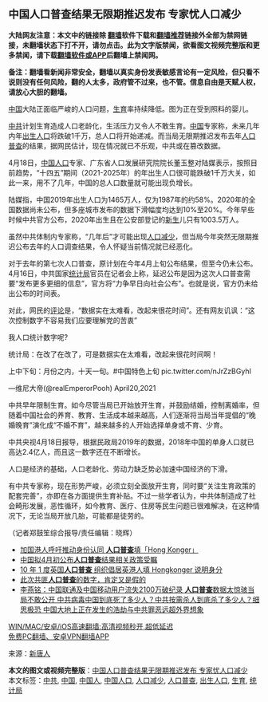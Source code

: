  <h2>中国人口普查结果无限期推迟发布 专家忧人口减少</h2> <p class="notice"><b>大陆网友注意：本文中的链接除 <a href="https://github.com/bannedbook/fanqiang" >翻墙</a>软件下载和<a href="https://github.com/killgcd/justmysocks/blob/master/README.md">翻墙推荐</a>链接外全部为禁网链接，未翻墙状态下打不开，请勿点击。此为文字版禁闻，欲看图文视频完整版和更多禁闻，请下载<a href="https://github.com/bannedbook/fanqiang">翻墙软件或APP</a>后翻墙上禁闻网。</p><p>备注：翻墙看新闻非常安全，翻墙以真实身份发表敏感言论有一定风险，但只看不说则没有任何风险，翻的人太多，政府管不过来，也不管。信息自由是天赋人权，请放心大胆的翻墙。</b></p>  <div class="entry"> <p id="conimg"><a href="https://www.bannedbook.org/bnews/tag/%E4%B8%AD%E5%9B%BD/" class="st_tag internal_tag" rel="tag" title="标签 中国 下的日志">中国</a>大陆正面临严峻的人口问题，<a href="https://www.bannedbook.org/bnews/tag/%e7%94%9f%e8%82%b2/" class="st_tag internal_tag" rel="tag" title="标签 生育 下的日志">生育</a>率持续降低。图为正在受到照料的婴儿。</p> <p><a href="https://www.bannedbook.org/bnews/tag/%e4%b8%ad%e5%85%b1/" class="st_tag internal_tag" rel="tag" title="标签 中共 下的日志">中共</a>计划生育造成人口老龄化，生活压力又令人不敢生育。<span class='wp_keywordlink_affiliate'><a href="https://www.bannedbook.org/" title="中国" target="_blank">中国</a></span>专家称，未来几年内年<a href="https://www.bannedbook.org/bnews/tag/%E5%87%BA%E7%94%9F%E4%BA%BA%E5%8F%A3/" class="st_tag internal_tag" rel="tag" title="标签 出生人口 下的日志">出生人口</a>将跌破1千万，总人口将开始递减。而当局无限期推迟发布去年<a href="https://www.bannedbook.org/bnews/tag/%E4%BA%BA%E5%8F%A3%E6%99%AE%E6%9F%A5/" class="st_tag internal_tag" rel="tag" title="标签 人口普查 下的日志">人口普查</a>的结果，据网民估计，现在情况就已不乐观，中共或在篡改数据。</p> <p>4月18日，<a href="https://www.bannedbook.org/bnews/tag/%E4%B8%AD%E5%9B%BD%E4%BA%BA%E5%8F%A3/" class="st_tag internal_tag" rel="tag" title="标签 中国人口 下的日志">中国人口</a>专家、广东省人口发展研究院院长董玉整对陆媒表示，按照目前趋势，“十四五”期间（2021-2025年）的年出生人口很可能跌破1千万大关，如此一来，用不了几年，中国的总人口数量就可能出现负增长。</p> <p>陆媒指，中国2019年出生人口为1465万人，仅为1987年的约58%。2020年的全国数据尚未公布，但多座城市发布的数据下滑幅度均达到10%至20%。今年早些时候中共官方公布，2020年出生且在公安部登记的<span class='wp_keywordlink'><a href="https://www.bannedbook.org/forum2/topic1642.html" title="正见网《新生》" target="_blank">新生</a></span>儿只有1003.5万人。</p>  <p>虽然中共体制内专家称，“几年后”才可能出现<a href="https://www.bannedbook.org/bnews/tag/%E4%BA%BA%E5%8F%A3%E5%87%8F%E5%B0%91/" class="st_tag internal_tag" rel="tag" title="标签 人口减少 下的日志">人口减少</a>，但当局今年突然无限期推迟公布去年的人口调查结果，令人怀疑当前情况就已经恶化。</p> <p>对于去年的第七次人口普查，原计划在今年4月上旬公布结果，但至今仍未公布。4月16日，中共国家<a href="https://www.bannedbook.org/bnews/tag/%e7%bb%9f%e8%ae%a1%e5%b1%80/" class="st_tag internal_tag" rel="tag" title="标签 统计局 下的日志">统计局</a>官员在记者会上称，延迟公布是因为这次人口普查需要“发布更多更细的信息”，官方将“力争早日向社会公布”。也就是说，官方仍未给出公布的时间表。</p> <p>对此，网民的<span class='wp_keywordlink_affiliate'><a href="https://www.bannedbook.org/bnews/comments/" title="新闻评论" target="_blank">评论</a></span>是，“数据实在太难看，改起来很花时间”。还有网友讥讽：“这次控制数字不容易我们应要理解党的苦衷”</p> <p>我人口统计数字呢?</p>  <p>统计局：在改了在改了，可是数据实在太难看，改起来很花时间啊！</p> <p>上中下旬：月份之内，十天一旬。#中国特色上旬 pic.twitter.com/nJrZzBGyhI</p> <p>—维尼大帝(@realEmperorPooh) April20,2021</p> <p>中共早年限制生育。如今尽管当局已开始放开生育，并鼓励结婚，控制离婚率，但随着中国社会的养育、教育、生活成本越来越高，人们逐渐将当局当年提倡的“晚婚晚育”演化成“不婚不育”，越来越多的人开始选择单身或不育、少育。</p>  <p>中共央视4月18日报导，根据民政局2019年的数据，2018年中国的单身人口就已高达2.4亿人，而且这一数字还在不断增长。</p> <p>人口是经济的基础，人口老龄化、劳动力缺乏势必加速中国经济的下滑。</p> <p>有中共专家称，现在形势严峻，必须立刻全面放开生育，同时要“关注生育政策的配套完善”，亦即在各方面提供生育补贴。不过一些学者认为，中共体制造成了社会畸形发展，恶性循环，如今教育、医疗、住房等民生问题已很难解决，在这种情况下，无论当局开放几胎，可能都是徒劳的。</p> <p>（记者郑鼓笙综合报导/责任编辑：晓辉）</p>  <ul class='op-related-articles' title='相关阅读'> <li><a href='https://www.bannedbook.org/bnews/headline/20210414/1526140.html' target='_blank'>加国港人呼吁推动身份认同 <b>人口普查</b>填「Hong Konger」</a></li> <li><a href='https://www.bannedbook.org/bnews/baitai/20210315/1505558.html' target='_blank'>中国拟4月初公布<b>人口普查</b>结果相关政策受瞩</a></li> <li><a href='https://www.bannedbook.org/bnews/comments/20210308/1500389.html' target='_blank'>10 年 1 度英国<b>人口普查</b> 组织倡居英港人填 Hongkonger 说明身分</a></li> <li><a href='https://www.bannedbook.org/bnews/baitai/20210214/1487224.html' target='_blank'>此次共匪<b>人口普查</b>的数字，肯定又是假的</a></li> <li><a href='https://www.bannedbook.org/bnews/comments/20210128/1476280.html' target='_blank'>李燕铭：中国联通及中国移动用户流失2100万破纪录 <b>人口普查</b>数据太惊骇当局不敢公开 中共病毒中国到底死了多少人？中共按需杀人到底杀了多少人？细思极恐 中国大地上正在发生的浩劫与中共罪恶远超外界想象</a></li> </ul> <p class="texttj"> <a href="https://github.com/bannedbook/fanqiang/wiki/V2ray%E6%9C%BA%E5%9C%BA" target="_blank">WIN/MAC/安卓/iOS高速翻墙:高清视频秒开,超低延迟</a><br/> <a href="https://github.com/bannedbook/fanqiang/wiki/%E7%A6%81%E9%97%BB%E7%BD%91%E5%AE%89%E5%8D%93%E7%BF%BB%E5%A2%99%E6%96%B0%E9%97%BBAPP" target="_blank">免费PC翻墙、安卓VPN翻墙APP</a></p><p> 来源：<span class='wp_keywordlink_affiliate'><a href="https://www.ntdtv.com/" title="新唐人">新唐人</a></span> </p><a name='sharetosocial'></a>       <div><b>本文的图文或视频完整版</b>：<a href='https://www.bannedbook.org/bnews/cbnews/20210421/1530580.html'>中国人口普查结果无限期推迟发布 专家忧人口减少</a></div>  </div><!--END ENTRY--> <div class="postfooter"> <div>本文标签：<a href="https://www.bannedbook.org/bnews/tag/%e4%b8%ad%e5%85%b1/" rel="tag">中共</a>, <a href="https://www.bannedbook.org/bnews/tag/%E4%B8%AD%E5%9B%BD/" rel="tag">中国</a>, <a href="https://www.bannedbook.org/bnews/tag/%e4%b8%ad%e5%9b%bd%e4%ba%ba/" rel="tag">中国人</a>, <a href="https://www.bannedbook.org/bnews/tag/%E4%B8%AD%E5%9B%BD%E4%BA%BA%E5%8F%A3/" rel="tag">中国人口</a>, <a href="https://www.bannedbook.org/bnews/tag/%E4%BA%BA%E5%8F%A3%E5%87%8F%E5%B0%91/" rel="tag">人口减少</a>, <a href="https://www.bannedbook.org/bnews/tag/%E4%BA%BA%E5%8F%A3%E6%99%AE%E6%9F%A5/" rel="tag">人口普查</a>, <a href="https://www.bannedbook.org/bnews/tag/%E5%87%BA%E7%94%9F%E4%BA%BA%E5%8F%A3/" rel="tag">出生人口</a>, <a href="https://www.bannedbook.org/bnews/tag/%e7%94%9f%e8%82%b2/" rel="tag">生育</a>, <a href="https://www.bannedbook.org/bnews/tag/%e7%bb%9f%e8%ae%a1%e5%b1%80/" rel="tag">统计局</a></div>  </div><!--END POSTFOOTER--> 